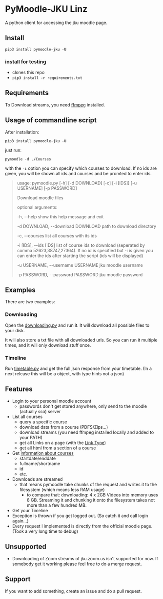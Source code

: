 # PyMoodle-JKU Linz

A python client for accessing the jku moodle page. 

## Install

`pip3 install pymoodle-jku -U`

### install for testing

* clones this repo
* `pip3 install -r requirements.txt`

## Requirements

To Download streams, you need [ffmpeg](https://ffmpeg.org/download.html) installed. 

## Usage of commandline script

After installation:

`pip3 install pymoodle-jku -U`

just run:

`pymoodle -d ./Courses`

with the `-i` option you can specify which courses to download. If no ids are given, you will be shown all ids and courses and be promted to enter ids.  

> usage: pymoodle.py [-h] [-d DOWNLOAD] [-c] [-i [IDS]] [-u USERNAME]
>                 [-p PASSWORD]
>
> Download moodle files
>
> optional arguments:
>
> -h, --help        show this help message and exit
>
> -d DOWNLOAD, --download DOWNLOAD 
> 					path to download directory
>
> -c, --courses	    list all courses with its ids
>
> -i [IDS], --ids [IDS]
>                   list of course ids to download (seperated by comma 52623,38747,27364). If no id is specified but -i is given you can enter the ids after starting the script (ids will be displayed)
>
> -u USERNAME, --username USERNAME
> 					jku moodle username
>
> -p PASSWORD, --password PASSWORD
> 					jku moodle password

## Examples

There are two examples:

### Downloading

Open the [downloading.py](pymoodle_jku/Utils/downloading.py) and run it. It will download all possible files to your disk.

It will also store a txt file with all downloaded urls. So you can run it multiple times, and it will only download stuff once.

### Timeline

Run [timetable.py](pymoodle_jku/Utils/timetable.py) and get the full json response from your timetable. (In a next release this will be a object, with type hints not a json)

## Features

- Login to your personal moodle account
    - passwords don't get stored anywhere, only send to the moodle (actually sso) server
- List all courses
    - query a specific course
    - download data from a course (PDFS/Zips...)
    - download streams (you need ffmpeg installed locally and added to your PATH)
    - get all Links on a page (with the [Link Type](pymoodle_jku/Classes/course_data.py))
    - get all html from a section of a course
- Get [information about courses](pymoodle_jku/Classes/course.py)
    - startdate/enddate
    - fullname/shortname
    - id
    - etc.
- Downloads are streamed
    - that means pymoodle take chunks of the request and writes it to the filesystem (which means less RAM usage)
        - to compare that: downloading: 4 x 2GB Videos into memory uses 8 GB. Streaming it and chunking it onto the filesystem takes not more than a few hundred MB.
- Get your Timeline
- Exception is thrown if you get logged out. (So catch it and call login again...)
- Every request I implemented is directly from the official moodle page. (Took a very long time to debug)


## Unsupported

- Downloading of Zoom streams of jku.zoom.us isn't supported for now. If somebody get it working please feel free to do a merge request.


## Support

If you want to add something, create an issue and do a pull request. 
